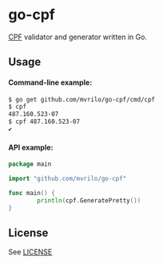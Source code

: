 # go-cpf

[CPF](https://en.wikipedia.org/wiki/Cadastro_de_Pessoas_F%C3%ADsicas) validator and generator written in Go.

## Usage

#### Command-line example:
```bash
$ go get github.com/mvrilo/go-cpf/cmd/cpf
$ cpf
487.160.523-07
$ cpf 487.160.523-07
✔
```

#### API example:
```go
package main

import "github.com/mvrilo/go-cpf"

func main() {
        println(cpf.GeneratePretty())
}
```

## License

See [LICENSE](https://github.com/mvrilo/go-cpf/blob/master/LICENSE)
